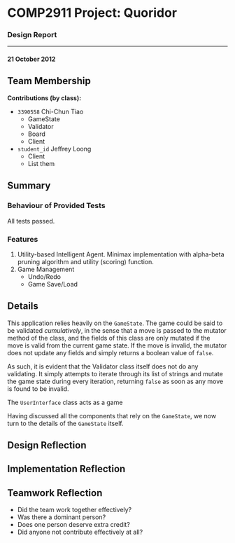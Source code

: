 # COMP2911 Project: Quoridor
### Design Report
***
#### 21 October 2012

## Team Membership

**Contributions (by class):**

*	`3390558` Chi-Chun Tiao
	*	GameState
	*	Validator
	*	Board
	*	Client
*	`student_id` Jeffrey Loong
	*	Client
	*	List them
	
## Summary

### Behaviour of Provided Tests

All tests passed.

### Features

1.	Utility-based Intelligent Agent. Minimax implementation with alpha-beta pruning algorithm and utility (scoring) function.
2.	Game Management
	*	Undo/Redo
	*	Game Save/Load

## Details

This application relies heavily on the `GameState`. The game could be said to be validated *cumulatively*, in the sense that a move is passed to the mutator method of the class, and the fields of this class are only mutated if the move is valid from the current game state. If the move is invalid, the mutator does not update any fields and simply returns a boolean value of `false`.

As such, it is evident that the Validator class itself does not do any validating. It simply attempts to iterate through its list of strings and mutate the game state during every iteration, returning `false` as soon as any move is found to be invalid.

The `UserInterface` class acts as a game 

Having discussed all the components that rely on the `GameState`, we now turn to the details of the `GameState` itself.




## Design Reflection

## Implementation Reflection

## Teamwork Reflection
* Did the team work together effectively?
* Was there a dominant person?
* Does one person deserve extra credit?
* Did anyone not contribute effectively at all?
